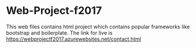 # Web-Project-f2017
This web files contains html project which contains popular frameworks like bootstrap and boilerplate.
The link for live is https://webprojectf2017.azurewebsites.net/contact.html
